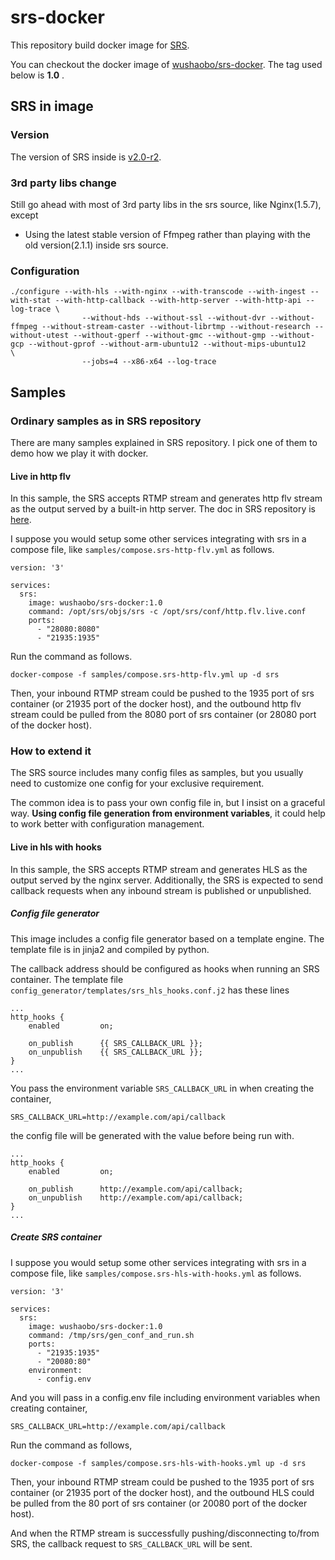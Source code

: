 # srs-docker
This repository build docker image for [SRS](https://github.com/ossrs/srs).

You can checkout the docker image of [wushaobo/srs-docker](https://hub.docker.com/r/wushaobo/srs-docker/). The tag used below is **1.0** .

## SRS in image

### Version
The version of SRS inside is [v2.0-r2](http://ossrs.net/srs.release/releases/#srs2.0r2).


### 3rd party libs change

Still go ahead with most of 3rd party libs in the srs source, like Nginx(1.5.7), except

- Using the latest stable version of Ffmpeg rather than playing with the old version(2.1.1) inside srs source.

### Configuration

```
./configure --with-hls --with-nginx --with-transcode --with-ingest --with-stat --with-http-callback --with-http-server --with-http-api --log-trace \
				--without-hds --without-ssl --without-dvr --without-ffmpeg --without-stream-caster --without-librtmp --without-research --without-utest --without-gperf --without-gmc --without-gmp --without-gcp --without-gprof --without-arm-ubuntu12 --without-mips-ubuntu12	\
				--jobs=4 --x86-x64 --log-trace
```

## Samples

### Ordinary samples as in SRS repository
There are many samples explained in SRS repository. I pick one of them to demo how we play it with docker.

#### Live in http flv
In this sample, the SRS accepts RTMP stream and generates http flv stream as the output served by a built-in http server. The doc in SRS repository is [here](https://github.com/ossrs/srs/wiki/v2_EN_SampleHttpFlv). 

I suppose you would setup some other services integrating with srs in a compose file, like `samples/compose.srs-http-flv.yml` as follows. 

```
version: '3'

services:
  srs:
    image: wushaobo/srs-docker:1.0
    command: /opt/srs/objs/srs -c /opt/srs/conf/http.flv.live.conf
    ports:
      - "28080:8080"
      - "21935:1935"

```

Run the command as follows.

```
docker-compose -f samples/compose.srs-http-flv.yml up -d srs
```

Then, your inbound RTMP stream could be pushed to the 1935 port of srs container (or 21935 port of the docker host), and the outbound http flv stream could be pulled from the 8080 port of srs container (or 28080 port of the docker host).

### How to extend it
The SRS source includes many config files as samples, but you usually need to customize one config for your exclusive requirement.

The common idea is to pass your own config file in, but I insist on a graceful way. **Using config file generation from environment variables**, it could help to work better with configuration management.

#### Live in hls with hooks

In this sample, the SRS accepts RTMP stream and generates HLS as the output served by the nginx server. Additionally, the SRS is expected to send callback requests when any inbound stream is published or unpublished. 

##### Config file generator
This image includes a config file generator based on a template engine. The template file is in jinja2 and compiled by python.

The callback address should be configured as hooks when running an SRS container. The template file `config_generator/templates/srs_hls_hooks.conf.j2` has these lines

```
...
http_hooks {
    enabled         on;

    on_publish      {{ SRS_CALLBACK_URL }};
    on_unpublish    {{ SRS_CALLBACK_URL }};
}
...
```

You pass the environment variable `SRS_CALLBACK_URL` in when creating the container, 

```
SRS_CALLBACK_URL=http://example.com/api/callback
```

the config file will be generated with the value before being run with.

```
...
http_hooks {
    enabled         on;

    on_publish      http://example.com/api/callback;
    on_unpublish    http://example.com/api/callback;
}
...
```

##### Create SRS container
I suppose you would setup some other services integrating with srs in a compose file, like `samples/compose.srs-hls-with-hooks.yml` as follows. 

```
version: '3'

services:
  srs:
    image: wushaobo/srs-docker:1.0
    command: /tmp/srs/gen_conf_and_run.sh
    ports:
      - "21935:1935"
      - "20080:80"
    environment:
      - config.env

```

And you will pass in a config.env file including environment variables when creating container,

```
SRS_CALLBACK_URL=http://example.com/api/callback
```

Run the command as follows,

```
docker-compose -f samples/compose.srs-hls-with-hooks.yml up -d srs
```

Then, your inbound RTMP stream could be pushed to the 1935 port of srs container (or 21935 port of the docker host), and the outbound HLS could be pulled from the 80 port of srs container (or 20080 port of the docker host).

And when the RTMP stream is successfully pushing/disconnecting to/from SRS, the callback request to `SRS_CALLBACK_URL` will be sent.
